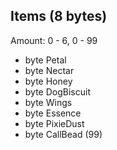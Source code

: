 ## Items (8 bytes)

Amount: 0 - 6, 0 - 99

* byte Petal
* byte Nectar
* byte Honey
* byte DogBiscuit
* byte Wings
* byte Essence
* byte PixieDust
* byte CallBead (99)